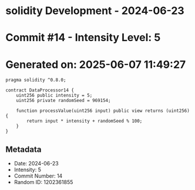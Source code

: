 ﻿# solidity Development - 2024-06-23
# Commit #14 - Intensity Level: 5
# Generated on: 2025-06-07 11:49:27
```solidity
pragma solidity ^0.8.0;

contract DataProcessor14 {
    uint256 public intensity = 5;
    uint256 private randomSeed = 969154;

    function processValue(uint256 input) public view returns (uint256) {
        return input * intensity + randomSeed % 100;
    }
}
```
## Metadata
- Date: 2024-06-23
- Intensity: 5
- Commit Number: 14
- Random ID: 1202361855
